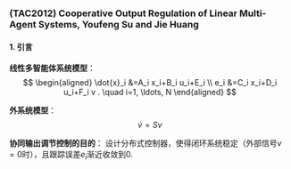 ### (TAC2012) Cooperative Output Regulation of Linear Multi-Agent Systems, Youfeng Su and Jie Huang

#### 1. 引言
**线性多智能体系统模型**：
$$
\begin{aligned}
\dot{x}_i &=A_i x_i+B_i u_i+E_i \\
e_i &=C_i x_i+D_i u_i+F_i v . \quad i=1, \ldots, N
\end{aligned}
$$

**外系统模型**：$$\dot{v}=Sv$$

**协同输出调节控制的目的**： 设计分布式控制器，使得闭环系统稳定（外部信号$v=0$时），且跟踪误差$e_i$渐近收敛到0.
